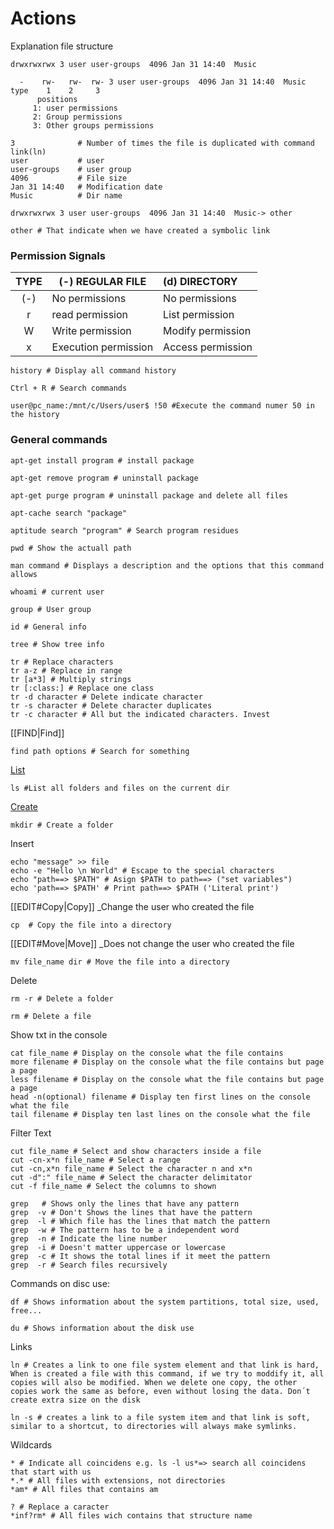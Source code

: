 # Actions

Explanation file structure
```shell
drwxrwxrwx 3 user user-groups  4096 Jan 31 14:40  Music

  -    rw-   rw-  rw- 3 user user-groups  4096 Jan 31 14:40  Music
type    1    2     3
	  positions
	 1: user permissions
	 2: Group permissions
	 3: Other groups permissions

3              # Number of times the file is duplicated with command link(ln)
user           # user
user-groups    # user group
4096           # File size
Jan 31 14:40   # Modification date  
Music          # Dir name
```
```shell
drwxrwxrwx 3 user user-groups  4096 Jan 31 14:40  Music-> other

other # That indicate when we have created a symbolic link
```

### Permission Signals
| TYPE | (-) REGULAR FILE     | (d) DIRECTORY     |
|:----:| -------------------- |:----------------- |
| (-)  | No permissions       | No permissions    |
|  r   | read permission      | List permission   |
|  W   | Write permission     | Modify permission |
|  x   | Execution permission | Access permission |

```shell
history # Display all command history
```
```shell
Ctrl + R # Search commands

user@pc_name:/mnt/c/Users/user$ !50 #Execute the command numer 50 in the history
```

### General commands
```shell
apt-get install program # install package

apt-get remove program # uninstall package

apt-get purge program # uninstall package and delete all files

apt-cache search "package"
```

```shell
aptitude search "program" # Search program residues
```

```shell
pwd # Show the actuall path
```

```shell
man command # Displays a description and the options that this command allows
```

```shell
whoami # current user
```

```shell
group # User group
```

```shell
id # General info
```

```shell
tree # Show tree info
```

```shell
tr # Replace characters
tr a-z # Replace in range
tr [a*3] # Multiply strings
tr [:class:] # Replace one class
tr -d character # Delete indicate character
tr -s character # Delete character duplicates
tr -c character # All but the indicated characters. Invest
```

[[FIND|Find]]
```shell
find path options # Search for something
```

[List](LIST.md)
```shell
ls #List all folders and files on the current dir
```

[Create](CREATE.md)
```shell
mkdir # Create a folder
```

Insert
```shell
echo "message" >> file
echo -e "Hello \n World" # Escape to the special characters
echo "path==> $PATH" # Asign $PATH to path==> ("set variables")
echo 'path==> $PATH' # Print path==> $PATH ('Literal print')
```

[[EDIT#Copy|Copy]] 
_Change the user who created the file
```shell
cp  # Copy the file into a directory
```

[[EDIT#Move|Move]] 
_Does not change the user who created the file 

```shell
mv file_name dir # Move the file into a directory
```

Delete
```shell
rm -r # Delete a folder
```
```shell
rm # Delete a file
```

Show txt in the console
```shell
cat file_name # Display on the console what the file contains
more filename # Display on the console what the file contains but page a page
less filename # Display on the console what the file contains but page a page
head -n(optional) filename # Display ten first lines on the console what the file
tail filename # Display ten last lines on the console what the file
```

Filter Text
```shell
cut file_name # Select and show characters inside a file
cut -cn-x*n file_name # Select a range
cut -cn,x*n file_name # Select the character n and x*n
cut -d":" file_name # Select the character delimitator
cut -f file_name # Select the columns to shown

grep   # Shows only the lines that have any pattern
grep  -v # Don't Shows the lines that have the pattern
grep  -l # Which file has the lines that match the pattern
grep  -w # The pattern has to be a independent word
grep  -n # Indicate the line number
grep  -i # Doesn't matter uppercase or lowercase
grep  -c # It shows the total lines if it meet the pattern
grep  -r # Search files recursively
```


Commands on disc use:
```shell
df # Shows information about the system partitions, total size, used, free...
```
```shell
du # Shows information about the disk use
```

Links
```shell
ln # Creates a link to one file system element and that link is hard, When is created a file with this command, if we try to moddify it, all copies will also be modified. When we delete one copy, the other copies work the same as before, even without losing the data. Don´t create extra size on the disk
```
```shell
ln -s # creates a link to a file system item and that link is soft, similar to a shortcut, to directories will always make symlinks.
```

Wildcards
```shell
* # Indicate all coincidens e.g. ls -l us*=> search all coincidens that start with us
*.* # All files with extensions, not directories
*am* # All files that contains am
```
```shell
? # Replace a caracter
*inf?rm* # All files wich contains that structure name
```
